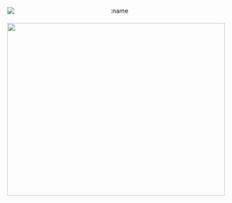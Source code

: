 <div style="text-align: center;">
  <img src="https://count.getloli.com/@deax" alt=":name" style="display: block; margin: 0 auto 20px auto;" />
  <img src="./test/nice.svg" width="100%" height="400px" style="display: block; margin: 0 auto;" />
</div>
